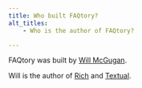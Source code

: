 ```yaml
---
title: Who built FAQtory?
alt_titles:
    - Who is the author of FAQtory?

---
```


FAQtory was built by [Will McGugan](https://www.willmcgugan.com).

Will is the author of [Rich](https://github.com/Textualize/rich) and [Textual](https://textual.textualize.io).
